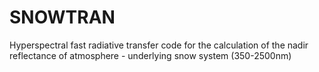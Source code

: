 # SNOWTRAN
Hyperspectral fast radiative transfer code for the calculation of the nadir reflectance of atmosphere - underlying snow system (350-2500nm)
